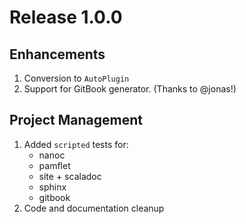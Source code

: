 # Release 1.0.0

## Enhancements

1. Conversion to `AutoPlugin`
2. Support for GitBook generator. (Thanks to @jonas!)

## Project Management

1. Added `scripted` tests for:
   * nanoc
   * pamflet
   * site + scaladoc
   * sphinx
   * gitbook
2. Code and documentation cleanup
